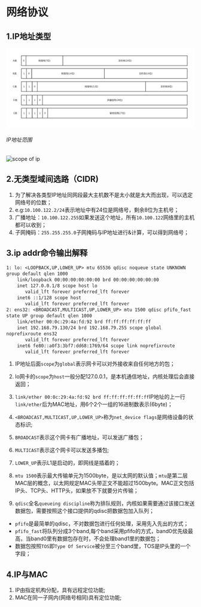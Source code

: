 # 网络协议

## 1.IP地址类型

![class of ip](./image/class_of_ip.jpg)

###### IP地址范围

![scope of ip](F:\git\studynote\network_protocal\image\scope_of_ip.jpg)

## 2.无类型域间选路（CIDR)

1. 为了解决各类型IP地址同网段最大主机数不是太小就是太大而出现，可以选定网络号的位数；
2. e.g:`10.100.122.2/24`表示地址中有24位是网络号，剩余8位为主机号；
3. 广播地址：`10.100.122.255`如果发送这个地址，所有`10.100.122`网络里的主机都可以收到；
4. 子网掩码：`255.255.255.0`子网掩码与IP地址进行&计算，可以得到网络号；

## 3.ip addr命令输出解释

```shell
1: lo: <LOOPBACK,UP,LOWER_UP> mtu 65536 qdisc noqueue state UNKNOWN group default qlen 1000
    link/loopback 00:00:00:00:00:00 brd 00:00:00:00:00:00
    inet 127.0.0.1/8 scope host lo
       valid_lft forever preferred_lft forever
    inet6 ::1/128 scope host 
       valid_lft forever preferred_lft forever
2: ens32: <BROADCAST,MULTICAST,UP,LOWER_UP> mtu 1500 qdisc pfifo_fast state UP group default qlen 1000
    link/ether 00:0c:29:4a:fd:92 brd ff:ff:ff:ff:ff:ff
    inet 192.168.79.130/24 brd 192.168.79.255 scope global noprefixroute ens32
       valid_lft forever preferred_lft forever
    inet6 fe80::a0f3:3bf7:dd68:1769/64 scope link noprefixroute 
       valid_lft forever preferred_lft forever
```

1. IP地址后面`scope`为`global`表示网卡可以对外接收来自任何地方的包；
2. lo网卡的`scope`为`host`一般分配127.0.0.1，是本机通信地址，内核处理后会直接返回；
3. `link/ether 00:0c:29:4a:fd:92 brd ff:ff:ff:ff:ff:ff`IP地址的上一行`link/ether`后为MAC地址，用6个2个一组的16进制数表示(6byte)；
4. `<BROADCAST,MULTICAST,UP,LOWER_UP>`称为`net_device flags`是网络设备的状态标识;

5. `BROADCAST`表示这个网卡有广播地址，可以发送广播包；

6. `MULTICAST`表示这个网卡可以发送多播包;

7. `LOWER_UP`表示L1是启动的，即网线是插着的；

8. `mtu 1500`表示最大传输单元为1500byte，是以太网的默认值；`mtu`是第二层MAC层的概念，以太网规定MAC头带正文不能超过1500byte。MAC正文包括IP头、TCP头、HTTP头，如果放不下就要分片传输；
9. `qdisc`全名`queueing discipline`称为排队规则，内核如果需要通过该接口发送数据包，需要按照这个接口提供的qdisc把数据包加入队列；

* `pfifo`是最简单的qdisc，不对数据包进行任何处理，采用先入先出的方式；
* `pfifo_fast`将队列分成3个band,每个band采用pfifo的方式，band0优先级最高，当band0里有数据包存在时，不会处理band1里的数据包；
* 数据包按照`TOS`即`Type Of Service`被分至三个band里，TOS是IP头里的一个字段；

## 4.IP与MAC

1. IP由指定机构分配，具有远程定位功能;
2. MAC在同一子网内(网络号相同)具有定位功能;

